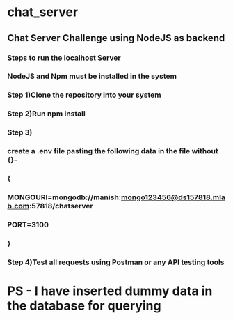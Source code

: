 # chat_server

## Chat Server Challenge using NodeJS as backend

### Steps to run the localhost Server

### NodeJS and Npm must be installed in the system

### Step 1)Clone the repository into your system
### Step 2)Run npm install
### Step 3)
### create a .env file pasting the following data in the file without {}-
### {
### MONGOURI=mongodb://manish:mongo123456@ds157818.mlab.com:57818/chatserver
### PORT=3100
### }
### Step 4)Test all requests using Postman or any API testing tools

# PS - I have inserted dummy data in the database for querying
